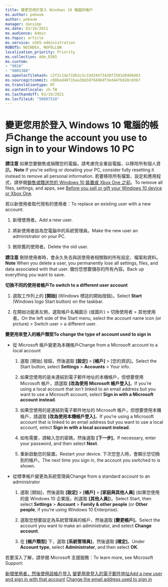 ```yaml
---
title: 變更您用於登入 Windows 10 電腦的帳戶
ms.author: pebaum
author: pebaum
manager: dansimp
ms.date: 03/16/2021
ms.audience: Admin
ms.topic: article
ms.service: o365-administration
ROBOTS: NOINDEX, NOFOLLOW
localization_priority: Priority
ms.collection: Adm_O365
ms.custom:
- "9816"
- "9005388"
ms.openlocfilehash: c2f2c1de72db3c5c33d24473420f2581d8466d83
ms.sourcegitcommit: c08bed4071baa3bb5879496df3ed44fb828c8367
ms.translationtype: HT
ms.contentlocale: zh-TW
ms.lasthandoff: 03/19/2021
ms.locfileid: "50897518"
---
```

# <a name="change-the-account-you-use-to-sign-in-to-your-windows-10-pc"></a><span data-ttu-id="0ed24-102">變更您用於登入 Windows 10 電腦的帳戶</span><span class="sxs-lookup"><span data-stu-id="0ed24-102">Change the account you use to sign in to your Windows 10 PC</span></span>

<span data-ttu-id="0ed24-103">**請注意** 如果您要銷售或捐贈您的電腦，請考慮完全重設電腦，以移除所有個人資訊。</span><span class="sxs-lookup"><span data-stu-id="0ed24-103">**Note** If you're selling or donating your PC, consider fully resetting it instead to remove all personal information.</span></span> <span data-ttu-id="0ed24-104">若要移除所有檔案、設定和應用程式，請參閱[銷售或贈送您的 Windows 10 裝置或 Xbox One 之前](https://support.microsoft.com/help/10547/microsoft-account-selling-gifting-windows-10-device-xbox-one)。</span><span class="sxs-lookup"><span data-stu-id="0ed24-104">To remove all files, settings, and apps, see [Before you sell or gift your Windows 10 device or Xbox One](https://support.microsoft.com/help/10547/microsoft-account-selling-gifting-windows-10-device-xbox-one).</span></span>

<span data-ttu-id="0ed24-105">若以新使用者取代現有的使用者：</span><span class="sxs-lookup"><span data-stu-id="0ed24-105">To replace an existing user with a new account:</span></span>

1. <span data-ttu-id="0ed24-106">新增使用者。</span><span class="sxs-lookup"><span data-stu-id="0ed24-106">Add a new user.</span></span>

1. <span data-ttu-id="0ed24-107">將新使用者設為您電腦中的系統管理員。</span><span class="sxs-lookup"><span data-stu-id="0ed24-107">Make the new user an administrator on your PC.</span></span>

1. <span data-ttu-id="0ed24-108">刪除舊的使用者。</span><span class="sxs-lookup"><span data-stu-id="0ed24-108">Delete the old user.</span></span>

<span data-ttu-id="0ed24-109">**請注意** 刪除使用者時，會永久失去與該使用者相關聯的所有設定、檔案和資料。</span><span class="sxs-lookup"><span data-stu-id="0ed24-109">**Note** When you delete a user, you permanently lose all settings, files, and data associated with that user.</span></span> <span data-ttu-id="0ed24-110">備份您想要儲存的所有內容。</span><span class="sxs-lookup"><span data-stu-id="0ed24-110">Back up everything you want to save.</span></span>

<span data-ttu-id="0ed24-111">**切換不同的使用者帳戶**</span><span class="sxs-lookup"><span data-stu-id="0ed24-111">**To switch to a different user account**</span></span>

1. <span data-ttu-id="0ed24-112">選取工作列上的 **[開始]** (Windows 標誌的開始按鈕)。</span><span class="sxs-lookup"><span data-stu-id="0ed24-112">Select **Start** (Windows logo Start button) on the taskbar.</span></span> 

1. <span data-ttu-id="0ed24-113">在開始功能表左側，選取帳戶名稱圖示 (或圖片) > 切換使用者 > 其他使用者。</span><span class="sxs-lookup"><span data-stu-id="0ed24-113">On the left side of the Start menu, select the account name icon (or picture) > Switch user > a different user.</span></span>

<span data-ttu-id="0ed24-114">**變更用來登入的帳戶類型**</span><span class="sxs-lookup"><span data-stu-id="0ed24-114">**To change the type of account used to sign in**</span></span>

- <span data-ttu-id="0ed24-115">從 Microsoft 帳戶變更為本機帳戶</span><span class="sxs-lookup"><span data-stu-id="0ed24-115">Change from a Microsoft account to a local account</span></span>

    1. <span data-ttu-id="0ed24-116">選取 [開始] 按鈕，然後選取 **[設定]** > **[帳戶]** > [您的資訊]。</span><span class="sxs-lookup"><span data-stu-id="0ed24-116">Select the Start button, select **Settings** > **Accounts** > Your info.</span></span>

    1. <span data-ttu-id="0ed24-117">如果您使用的是未連結到電子郵件地址的本機帳戶，但想要使用 Microsoft 帳戶，請選取 **[改為使用 Microsoft 帳戶登入]**。</span><span class="sxs-lookup"><span data-stu-id="0ed24-117">If you’re using a local account that isn't linked to an email address but you want to use a Microsoft account, select **Sign in with a Microsoft account instead**.</span></span>

    1. <span data-ttu-id="0ed24-118">如果您使用的是連結到電子郵件地址的 Microsoft 帳戶，但想要使用本機帳戶，請選取 **[改為使用本機帳戶登入]**。</span><span class="sxs-lookup"><span data-stu-id="0ed24-118">If you’re using a Microsoft account that is linked to an email address but you want to use a local account, select **Sign in with a local account instead**.</span></span>

    1. <span data-ttu-id="0ed24-119">如有需要，請輸入您的密碼，然後選取 **[下一步]**。</span><span class="sxs-lookup"><span data-stu-id="0ed24-119">If necessary, enter your password, and then select **Next**.</span></span>

    1. <span data-ttu-id="0ed24-120">重新啟動您的裝置。</span><span class="sxs-lookup"><span data-stu-id="0ed24-120">Restart your device.</span></span> <span data-ttu-id="0ed24-121">下次您登入時，會顯示您切換到的帳戶。</span><span class="sxs-lookup"><span data-stu-id="0ed24-121">The next time you sign in, the account you switched to is shown.</span></span>

- <span data-ttu-id="0ed24-122">從標準帳戶變更為系統管理員</span><span class="sxs-lookup"><span data-stu-id="0ed24-122">Change from a standard account to an administrator</span></span>

    1. <span data-ttu-id="0ed24-123">選取 [開始]，然後選取 **[設定]** > **[帳戶]** > **[家庭與其他人員]** (如果您使用的是 Windows 10 企業版，則選取 **[其他人員]**)。</span><span class="sxs-lookup"><span data-stu-id="0ed24-123">Select Start, then select **Settings** > **Account** > **Family & other people** (or **Other people**, if you’re using Windows 10 Enterprise).</span></span>

    1. <span data-ttu-id="0ed24-124">選取您想要設定為系統管理員的帳戶，然後選取 **[變更帳戶]**。</span><span class="sxs-lookup"><span data-stu-id="0ed24-124">Select the account you want to make an administrator, and select **Change account**.</span></span>

    1. <span data-ttu-id="0ed24-125">在 **[帳戶類型]** 下，選取 **[系統管理員]**，然後選取 **[確定]**。</span><span class="sxs-lookup"><span data-stu-id="0ed24-125">Under **Account type**, select **Administrator**, and then select **OK**.</span></span>

<span data-ttu-id="0ed24-126">若要深入了解，請參閱 Microsoft 支援服務：</span><span class="sxs-lookup"><span data-stu-id="0ed24-126">To learn more, see Microsoft Support:</span></span>

<span data-ttu-id="0ed24-127">[新增使用者，然後使用該帳戶登入](https://support.microsoft.com/windows/add-or-remove-accounts-on-your-pc-104dc19f-6430-4b49-6a2b-e4dbd1dcdf32)
[變更用來登入的電子郵件地址](https://support.microsoft.com/account-billing/change-the-email-address-or-phone-number-for-your-microsoft-account-761a662d-8032-88f4-03f3-c9ba8ba0e00b)</span><span class="sxs-lookup"><span data-stu-id="0ed24-127">[Add a new user and sign in with that account](https://support.microsoft.com/windows/add-or-remove-accounts-on-your-pc-104dc19f-6430-4b49-6a2b-e4dbd1dcdf32)
[Change the email address used to sign in](https://support.microsoft.com/account-billing/change-the-email-address-or-phone-number-for-your-microsoft-account-761a662d-8032-88f4-03f3-c9ba8ba0e00b)</span></span>
